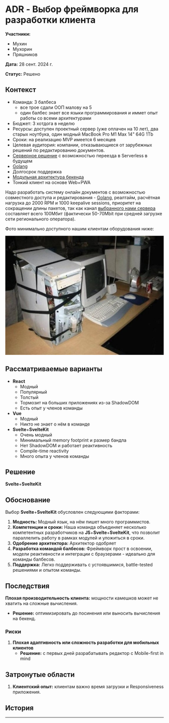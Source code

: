 # ADR - **Выбор фреймворка для разработки клиента**

**Участники:**
- Мухин
- Мухорин
- Пряшников

**Дата:** 28 сент. 2024 г.

**Статус:** Решено

## Контекст

- Команда: 3 балбеса
  - все трое сдали ООП малову на 5
  - один балбес знает все языки программирования и иммет опыт работы со всеми архитектурами
- Бюджет: 3 хотдога в неделю 
- Ресурсы: доступен проектный сервер (уже оплачен на 10 лет), два старых ноутбука, один модный MacBook Pro M1 Max 14" 64G 1Tb
- Сроки: на реализацию MVP имеется 6 месяцев
- Целевая аудитория: компании, отказывающиеся от зарубежных решений по редактированию документов.
- [Серверное решение](ADR-1.md) с возможностью переезда в Serverless в будущем
- [Golang](ADR-2.md)
- Долгосрок поддержка
- [Модульная архитектура бекенда](ADR-3.md)
- Тонкий клиент на основе Web+PWA

Надо разработать систему онлайн документов с возможностью совместного доступа и редактирования - [Golang](ADR-2.md), реалтайм, расчётная нагрузка до 2000 RPM и 1000 keepalive sessions, приоритет на сокращении длины пакетов, так как канал [выбранного нами сервера](ADR-1.md) составляет всего 100Мбит (фактически 50-70Mbit при средней загрузке сети регионального оператора). 

Фото минимально доступного нашим клиентам оборудования ниже:


![Клиентское оборудование](Pasted20240928101811.png)

## Рассматриваемые варианты

- **React**
	- Модный
	- Популярный
	- Толстый
	- Тормозит на больших приложениях из-за ShadowDOM
	- Есть опыт у членов команды
- **Vue**
	- Модный
	- Никто не знает о нём в команде
- **Svelte**+**SvelteKit**
	- Очень модный
	- Минимальный memory footprint и размер бандла
	- Нет ShadowDOM и работает реактивность
	- Compile-time reactivity
	- Много опыта у членов команды

## Решение

**Svelte**+**SvelteKit**

## Обоснование

Выбор **Svelte**+**SvelteKit** обусловлен следующими факторами:

1. **Модность:** Модный язык, на нём пишет много программистов.
2. **Компетенции и сроки:** Наша команда объединяет несколько компетентных  разработчиков на **JS**+**Svelte**+**SvelteKit**, что позволит параллелить работу в рамках модулей и уложиться в сроки.
3. **Одобрение архитектора:** Архитектор одобряет
4. **Разработка командой балбесов:** Фреймворк прост в освоении, модели реактивности и интеграции с браузерами - идеально для команды балбесов.
5. **Поддержка:** Легко поддерживать с устоявшимися, battle-tested решениями и опытом команды.

## Последствия

**Плохая производительность клиента:** мощности камешков может не хватить на сложные вычисления.
  - **Решение:** оптимизировать до посинения или выносить вычисления на бекенд.
### Риски
1. **Плохая адаптивность или сложность разработки для мобильных клиентов**
   - **Решение:** с первых дней разрабатывать редактор с Mobile-first in mind

## Затронутые области

1. **Клиентский опыт:** клиентам важно время загрузки и Responsiveness приложения.

## История

----
